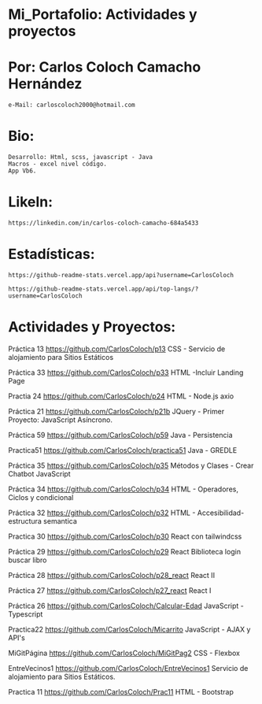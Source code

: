 # Mi_Portafolio:  Actividades y proyectos

# Por:  Carlos Coloch Camacho Hernández
	e-Mail: carloscoloch2000@hotmail.com

# Bio:
	Desarrollo: Html, scss, javascript - Java
	Macros - excel nivel código.
	App Vb6.

#  LikeIn: 
 	https://linkedin.com/in/carlos-coloch-camacho-684a5433

# Estadísticas:
	https://github-readme-stats.vercel.app/api?username=CarlosColoch

	https://github-readme-stats.vercel.app/api/top-langs/?username=CarlosColoch

# Actividades y Proyectos:
Práctica 13 https://github.com/CarlosColoch/p13
	CSS - Servicio de alojamiento para Sitios Estáticos 

Práctica 33 https://github.com/CarlosColoch/p33
	HTML -Incluir Landing Page 

Practia 24 https://github.com/CarlosColoch/p24
	HTML - Node.js axio

Práctica 21 https://github.com/CarlosColoch/p21b
	JQuery - Primer Proyecto: JavaScript Asíncrono.

Práctica 59 https://github.com/CarlosColoch/p59
	Java - Persistencia

Practica51 https://github.com/CarlosColoch/practica51
	Java - GREDLE 

Práctica 35 https://github.com/CarlosColoch/p35
	Métodos y Clases - Crear Chatbot JavaScript 

Práctica 34 https://github.com/CarlosColoch/p34
	HTML - Operadores, Ciclos y condicional

Práctica 32 https://github.com/CarlosColoch/p32
	HTML - Accesibilidad-estructura semantica

Practica 30 https://github.com/CarlosColoch/p30
	React con tailwindcss

Práctica 29 https://github.com/CarlosColoch/p29
	React Biblioteca login buscar libro

Práctica 28 https://github.com/CarlosColoch/p28_react
	React II  

Práctica 27 https://github.com/CarlosColoch/p27_react
	React I

Práctica 26 https://github.com/CarlosColoch/Calcular-Edad
	JavaScript - Typescript

Practica22 https://github.com/CarlosColoch/Micarrito
	JavaScript - AJAX y API's

MiGitPágina https://github.com/CarlosColoch/MiGitPag2
	CSS - Flexbox

EntreVecinos1 https://github.com/CarlosColoch/EntreVecinos1
	Servicio de alojamiento para Sitios Estáticos.

Practica 11 https://github.com/CarlosColoch/Prac11
	HTML - Bootstrap
